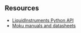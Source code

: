 ## Resources
* [LiquidInstruments Python API](https://www.liquidinstruments.com/products/apis/python-api/)
* [Moku manuals and datasheets](https://www.liquidinstruments.com/resources/supporting-material/product-documentation/)
